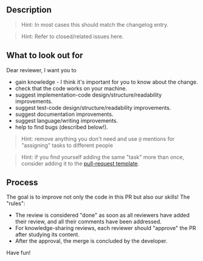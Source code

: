 ## Description

> Hint: In most cases this should match the changelog entry.

> Hint: Refer to closed/related issues here.

## What to look out for

Dear reviewer, I want you to

- gain knowledge - I think it's important for you to know about the change.
- check that the code works on your machine.
- suggest implementation-code design/structure/readability improvements.
- suggest test-code design/structure/readability improvements.
- suggest documentation improvements.
- suggest language/writing improvements.
- help to find bugs (described below!).

> Hint: remove anything you don't need and use `@` mentions for "assigning" tasks to different people

> Hint: if you find yourself adding the same "task" more than once, consider adding it to the [pull-request template](https://github.com/Accenture/reactive-interaction-gateway/blob/master/.github/PULL_REQUEST_TEMPLATE/pull_request.md).

## Process

The goal is to improve not only the code in this PR but also our skills! The "rules":

- The review is considered "done" as soon as all reviewers have added their review, and all their comments have been addressed.
- For knowledge-sharing reviews, each reviewer should "approve" the PR after studying its content.
- After the approval, the merge is concluded by the developer.

Have fun!
